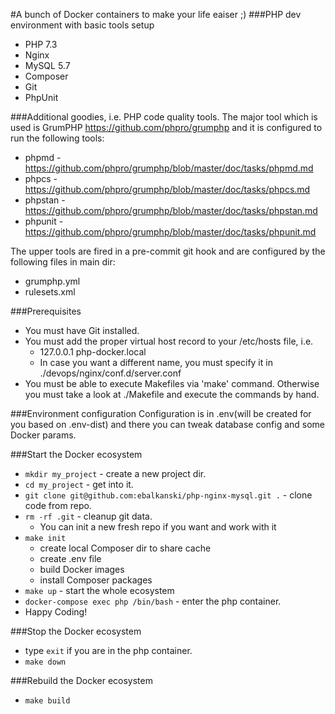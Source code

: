 #A bunch of Docker containers to make your life eaiser ;)
###PHP dev environment with basic tools setup
- PHP 7.3
- Nginx
- MySQL 5.7
- Composer
- Git
- PhpUnit

###Additional goodies, i.e. PHP code quality tools.
The major tool which is used is GrumPHP https://github.com/phpro/grumphp and it is configured to run the following tools:
- phpmd - https://github.com/phpro/grumphp/blob/master/doc/tasks/phpmd.md
- phpcs - https://github.com/phpro/grumphp/blob/master/doc/tasks/phpcs.md 
- phpstan - https://github.com/phpro/grumphp/blob/master/doc/tasks/phpstan.md
- phpunit - https://github.com/phpro/grumphp/blob/master/doc/tasks/phpunit.md

The upper tools are fired in a pre-commit git hook and are configured by the following files in main dir:
- grumphp.yml
- rulesets.xml

###Prerequisites
- You must have Git installed.
- You must add the proper virtual host record to your /etc/hosts file, i.e.
    - 127.0.0.1	php-docker.local
    - In case you want a different name, you must specify it in ./devops/nginx/conf.d/server.conf
- You must be able to execute Makefiles via 'make' command. Otherwise you must take a look at ./Makefile and execute the commands by hand. 

###Environment configuration
Configuration is in .env(will be created for you based on .env-dist) and there you can tweak database config and some Docker params.

###Start the Docker ecosystem
- `mkdir my_project` - create a new project dir.
- `cd my_project` - get into it.
- `git clone git@github.com:ebalkanski/php-nginx-mysql.git .` - clone code from repo.
- `rm -rf .git` - cleanup git data.
    - You can init a new fresh repo if you want and work with it
- `make init`
    - create local Composer dir to share cache
    - create .env file
    - build Docker images
    - install Composer packages
- `make up` - start the whole ecosystem
- `docker-compose exec php /bin/bash` - enter the php container.
- Happy Coding!

###Stop the Docker ecosystem
- type `exit` if you are in the php container.
- `make down`

###Rebuild the Docker ecosystem
- `make build`